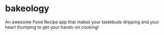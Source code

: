# bakeology

An awesome Food Recipe app that makes your tastebuds dripping and your heart thumping to get your hands-on cooking!

